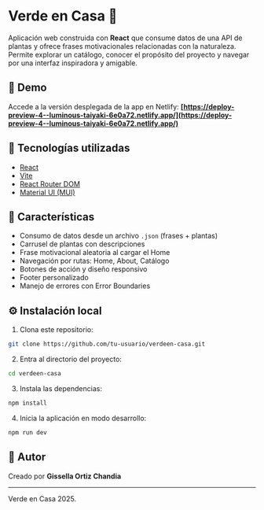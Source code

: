 # Verde en Casa 🌿

Aplicación web construida con **React** que consume datos de una API de plantas y ofrece frases motivacionales relacionadas con la naturaleza. Permite explorar un catálogo, conocer el propósito del proyecto y navegar por una interfaz inspiradora y amigable.

## 📍 Demo

Accede a la versión desplegada de la app en Netlify:
**[https://deploy-preview-4--luminous-taiyaki-6e0a72.netlify.app/](https://deploy-preview-4--luminous-taiyaki-6e0a72.netlify.app/)**

## 🚀 Tecnologías utilizadas

- [React](https://reactjs.org/)
- [Vite](https://vitejs.dev/)
- [React Router DOM](https://reactrouter.com/)
- [Material UI (MUI)](https://mui.com/)

## 🎡 Características

- Consumo de datos desde un archivo `.json` (frases + plantas)
- Carrusel de plantas con descripciones
- Frase motivacional aleatoria al cargar el Home
- Navegación por rutas: Home, About, Catálogo
- Botones de acción y diseño responsivo
- Footer personalizado
- Manejo de errores con Error Boundaries

## ⚙️ Instalación local

1. Clona este repositorio:
```bash
git clone https://github.com/tu-usuario/verdeen-casa.git
```
2. Entra al directorio del proyecto:
```bash
cd verdeen-casa
```
3. Instala las dependencias:
```bash
npm install
```
4. Inicia la aplicación en modo desarrollo:
```bash
npm run dev
```

## 👤 Autor

Creado por **Gissella Ortiz Chandia**

---

Verde en Casa 2025.
